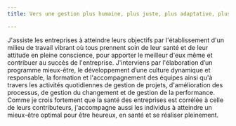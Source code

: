 ```yaml
---
title: Vers une gestion plus humaine, plus juste, plus adaptative, plus performante

---
```

J'assiste les entreprises à atteindre leurs objectifs par l'établissement d'un milieu de travail vibrant où tous prennent soin de leur santé et de leur attitude en pleine conscience, pour apporter le meilleur d'eux même et contribuer au succès de l'entreprise. J'interviens par l'élaboration d’un programme mieux-être, le développement d’une culture dynamique et responsable, la formation et l'accompagnement des équipes ainsi qu'à travers les activités quotidiennes de gestion de projets, d'amélioration des processus, de gestion du changement et de gestion de la performance. Comme je crois fortement que la santé des entreprises est corrélée à celle de leurs contributeurs, j'accompagne aussi les individus à atteindre un mieux-être optimal pour être heureux, en santé et se réaliser pleinement.